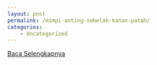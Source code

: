```yaml
---
layout: post
permalink: /mimpi-anting-sebelah-kanan-patah/
categories:
    - Uncategorized
---
```


[Baca Selengkapnya](/10)